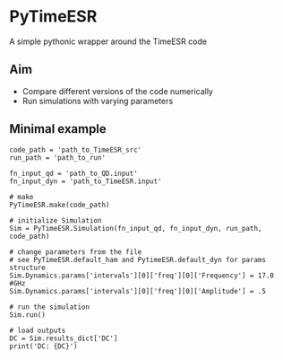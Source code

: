 # PyTimeESR

A simple pythonic wrapper around the TimeESR code

## Aim

* Compare different versions of the code numerically 
* Run simulations with varying parameters

## Minimal example

```
code_path = 'path_to_TimeESR_src'
run_path = 'path_to_run'

fn_input_qd = 'path_to_QD.input'
fn_input_dyn = 'path_to_TimeESR.input'

# make 
PyTimeESR.make(code_path)

# initialize Simulation
Sim = PyTimeESR.Simulation(fn_input_qd, fn_input_dyn, run_path, code_path)

# change parameters from the file
# see PyTimeESR.default_ham and PytimeESR.default_dyn for params structure 
Sim.Dynamics.params['intervals'][0]['freq'][0]['Frequency'] = 17.0 #GHz
Sim.Dynamics.params['intervals'][0]['freq'][0]['Amplitude'] = .5 

# run the simulation
Sim.run()

# load outputs
DC = Sim.results_dict['DC']
print('DC: {DC}')

```